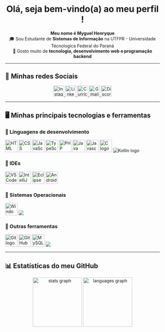 <h1 align="center">Olá, seja bem-vindo(a) ao meu perfil !</h1>

<p align="center">
  <b>Meu nome é Myguel Henryque</b> <br>
  🎓 Sou Estudante de <b>Sistemas de Informação</b> na UTFPR - Universidade Técnologica Federal do Paraná<br>
  🚀 Gosto muito de <b>tecnologia, desenvolvimento web e programação backend</b> <br>
</p>

---

## 📱 Minhas redes Sociais
<div align="center">
  <a href="https://www.instagram.com/ymyguel_/" target="_blank">
    <img src="https://img.shields.io/badge/Instagram-E4405F?style=for-the-badge&logo=instagram&logoColor=white" height="35" alt="Instagram logo"/>
  </a>
  <a href="https://www.linkedin.com/in/myguel-henryque-1160b72a1/" target="_blank">
    <img src="https://img.shields.io/badge/LinkedIn-0077B5?style=for-the-badge&logo=linkedin&logoColor=white" height="35" alt="LinkedIn logo"/>
  </a>
  <a href="http://lattes.cnpq.br/3171242305410582" target="_blank">
    <img src="https://img.shields.io/badge/Lattes-2E7D32?style=for-the-badge&logo=readthedocs&logoColor=white" height="35" alt="Currículo Lattes"/>
  </a>
  <a href="myguelhenry05@gmail.com" target="_blank">
    <img src="https://img.shields.io/badge/Gmail-D14836?style=for-the-badge&logo=gmail&logoColor=white" height="35" alt="Gmail logo"/>
  </a>
  <a href="https://discord.com/users/962212187370307584" target="_blank">
    <img src="https://img.shields.io/badge/Discord-7289DA?style=for-the-badge&logo=discord&logoColor=white" height="35" alt="Discord logo"/>
  </a>
</div>

---

## 🖥️ Minhas principais tecnologias e ferramentas

### 🔹 Linguagens de desenvolvimento
<div align="left">
  <img src="https://cdn.jsdelivr.net/gh/devicons/devicon/icons/html5/html5-original.svg" height="40" alt="HTML logo"/>
  <img src="https://cdn.jsdelivr.net/gh/devicons/devicon/icons/css3/css3-original.svg" height="40" alt="CSS logo"/>
  <img src="https://cdn.jsdelivr.net/gh/devicons/devicon/icons/javascript/javascript-original.svg" height="40" alt="JavaScript logo"/>
  <img src="https://cdn.jsdelivr.net/gh/devicons/devicon/icons/typescript/typescript-original.svg" height="40" alt="TypeScript logo"/>
  <img src="https://cdn.jsdelivr.net/gh/devicons/devicon/icons/php/php-original.svg" height="40" alt="PHP logo"/>
  <img src="https://cdn.jsdelivr.net/gh/devicons/devicon/icons/java/java-original.svg" height="40" alt="Java logo"/>
  <img src="https://cdn.jsdelivr.net/gh/devicons/devicon@latest/icons/javascript/javascript-original.svg" height="40" alt="Javascript logo"/>
  <img src="https://cdn.jsdelivr.net/gh/devicons/devicon/icons/c/c-original.svg" height="40" alt="C logo"/>
  <img src="https://cdn.jsdelivr.net/gh/devicons/devicon@latest/icons/kotlin/kotlin-original.svg" heitgh="40" alt="Kotlin logo"/>
</div>

### 🔹 IDEs
<div align="left">
  <img src="https://cdn.jsdelivr.net/gh/devicons/devicon/icons/vscode/vscode-original.svg" height="40" alt="VSCode logo"/>
  <img src="https://cdn.jsdelivr.net/gh/devicons/devicon/icons/intellij/intellij-original.svg" height="40" alt="IntelliJ logo"/>
  <img src="https://cdn.jsdelivr.net/gh/devicons/devicon/icons/eclipse/eclipse-original.svg" height="40" alt="Eclipse logo"/>
  <img src="https://cdn.jsdelivr.net/gh/devicons/devicon@latest/icons/androidstudio/androidstudio-original.svg" height="40" alt="Android Studio logo"/>
</div>

### 🔹 Sistemas Operacionais
<div align="left">
  <img src="https://cdn.jsdelivr.net/gh/devicons/devicon/icons/windows8/windows8-original.svg" height="40" alt="Windows logo"/>
  <img src="https://cdn.jsdelivr.net/gh/devicons/devicon@latest/icons/debian/debian-original.svg" />
</div>

### 🔹 Outras ferramentas
<div align="left">
  <img src="https://cdn.jsdelivr.net/gh/devicons/devicon/icons/git/git-original.svg" height="40" alt="Git logo"/>
  <img src="https://cdn.jsdelivr.net/gh/devicons/devicon/icons/github/github-original.svg" height="40" alt="GitHub logo"/>
  <img src="https://cdn.jsdelivr.net/gh/devicons/devicon/icons/mysql/mysql-original.svg" height="40" alt="MySQL logo"/>
  <img src="https://cdn.jsdelivr.net/gh/devicons/devicon@latest/icons/mariadb/mariadb-original.svg" />
</div>

---

## 📊 Estatísticas do meu GitHub
<div align="center">
  <img src="https://github-readme-stats.vercel.app/api?username=Myguel-H&show_icons=true&theme=dracula&include_all_commits=true&count_private=true&hide_border=false&locale=pt-br" height="160" alt="stats graph"/>
  <img src="https://github-readme-stats.vercel.app/api/top-langs?username=Myguel-H&layout=compact&langs_count=6&theme=dracula&hide_border=false&locale=pt-br" height="160" alt="languages graph"/>
</div>
